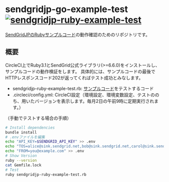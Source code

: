 # sendgridjp-go-example-test [![sendgridjp-ruby-example-test](https://circleci.com/gh/yken2257/sendgridjp-ruby-example-test.svg)](https://app.circleci.com/pipelines/github/yken2257/sendgridjp-ruby-example-test)
[SendGridJPのRubyサンプルコード](https://github.com/SendGridJP/sendgridjp-ruby-example)の動作確認のためのリポジトリです。

## 概要
CircleCI上でRuby3.1とSendGrid公式ライブラリ(>=6.6.0)をインストールし、サンプルコードの動作検証をします。
具体的には、サンプルコードの最後でHTTPレスポンスコード202が返ってくればテスト成功とみなします。

- sendgridjp-ruby-example-test.rb: [サンプルコード](https://github.com/SendGridJP/sendgridjp-ruby-example/blob/master/sendgridjp-ruby-example.rb)をテストするコード
- .circleci/config.yml: CircleCI設定（環境設定、環境変数設定、テストののち、用いたバージョンを表示します。毎月2日の午前9時に定期実行されます。）

（手動でテストする場合の手順）

```bash
# Install dependencies
bundle install
# .envファイルを編集
echo "API_KEY=$SENDGRID_API_KEY" >> .env
echo "TOS=alice@sink.sendgrid.net,bob@sink.sendgrid.net,carol@sink.sendgrid.net" >> .env
echo "FROM=you@example.com" >> .env
# Show Version
ruby --version
cat Gemfile.lock
# Test
ruby sendgridjp-ruby-example-test.rb
```